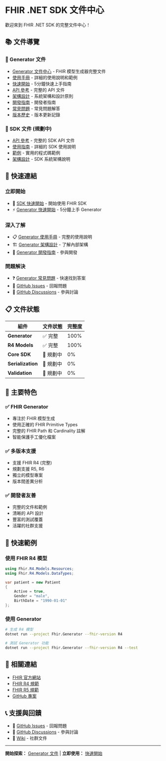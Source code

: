 # FHIR .NET SDK 文件中心

歡迎來到 FHIR .NET SDK 的完整文件中心！

## 📚 **文件導覽**

### **🔧 Generator 文件**
- [Generator 文件中心](./Generator/README.md) - FHIR 模型生成器完整文件
- [使用手冊](./Generator/UserGuide.md) - 詳細的使用說明和範例
- [快速開始](./Generator/QuickStart.md) - 5分鐘快速上手指南
- [API 參考](./Generator/API.md) - 完整的 API 文件
- [架構設計](./Generator/Architecture.md) - 系統架構和設計原則
- [開發指南](./Generator/Development.md) - 開發者指南
- [常見問題](./Generator/FAQ.md) - 常見問題解答
- [版本歷史](./Generator/CHANGELOG.md) - 版本更新記錄

### **📖 SDK 文件 (規劃中)**
- [API 參考](./api/) - 完整的 SDK API 文件
- [使用指南](./guides/) - 詳細的 SDK 使用說明
- [範例](./examples/) - 實用的程式碼範例
- [架構設計](./architecture/) - SDK 系統架構說明

## 🎯 **快速連結**

### **立即開始**
- 🚀 [SDK 快速開始](../README.md#快速開始) - 開始使用 FHIR SDK
- ⚡ [Generator 快速開始](./Generator/QuickStart.md) - 5分鐘上手 Generator

### **深入了解**
- 📋 [Generator 使用手冊](./Generator/UserGuide.md) - 完整的使用說明
- 🏗️ [Generator 架構設計](./Generator/Architecture.md) - 了解內部架構
- 🔧 [Generator 開發指南](./Generator/Development.md) - 參與開發

### **問題解決**
- ❓ [Generator 常見問題](./Generator/FAQ.md) - 快速找到答案
- 🐛 [GitHub Issues](https://github.com/your-org/FHIR-SDK/issues) - 回報問題
- 💬 [GitHub Discussions](https://github.com/your-org/FHIR-SDK/discussions) - 參與討論

## 📋 **文件狀態**

| 組件 | 文件狀態 | 完整度 |
|------|----------|--------|
| **Generator** | ✅ 完整 | 100% |
| **R4 Models** | ✅ 完整 | 100% |
| **Core SDK** | 🚧 規劃中 | 0% |
| **Serialization** | 🚧 規劃中 | 0% |
| **Validation** | 🚧 規劃中 | 0% |

## 🎯 **主要特色**

### ✅ **FHIR Generator**
- 專注於 FHIR 模型生成
- 使用正確的 FHIR Primitive Types
- 完整的 FHIR Path 和 Cardinality 註解
- 智能保護手工優化檔案

### ✅ **多版本支援**
- 支援 FHIR R4 (完整)
- 規劃支援 R5, R6
- 獨立的模型專案
- 版本間差異分析

### ✅ **開發者友善**
- 完整的文件和範例
- 清晰的 API 設計
- 豐富的測試覆蓋
- 活躍的社群支援

## 🚀 **快速範例**

### **使用 FHIR R4 模型**
```csharp
using Fhir.R4.Models.Resources;
using Fhir.R4.Models.DataTypes;

var patient = new Patient
{
    Active = true,
    Gender = "male",
    BirthDate = "1990-01-01"
};
```

### **使用 Generator**
```bash
# 生成 R4 模型
dotnet run --project Fhir.Generator --fhir-version R4

# 測試 Generator 功能
dotnet run --project Fhir.Generator --fhir-version R4 --test
```

## 🔗 **相關連結**

- [FHIR 官方網站](https://www.hl7.org/fhir/)
- [FHIR R4 規範](http://hl7.org/fhir/R4/)
- [FHIR R5 規範](http://hl7.org/fhir/R5/)
- [GitHub 專案](https://github.com/your-org/FHIR-SDK)

## 📞 **支援與回饋**

- 🐛 [GitHub Issues](https://github.com/your-org/FHIR-SDK/issues) - 回報問題
- 💬 [GitHub Discussions](https://github.com/your-org/FHIR-SDK/discussions) - 參與討論
- 📖 [Wiki](https://github.com/your-org/FHIR-SDK/wiki) - 社群文件

---

**開始探索：** [Generator 文件](./Generator/README.md) | **立即使用：** [快速開始](../README.md)
